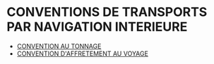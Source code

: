 # CONVENTIONS DE TRANSPORTS PAR NAVIGATION INTERIEURE

- [CONVENTION AU TONNAGE](convention-au)
- [CONVENTION D'AFFRETEMENT AU VOYAGE](convention-d-affretement-au)
